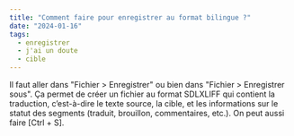 ```yaml
---
title: "Comment faire pour enregistrer au format bilingue ?"
date: "2024-01-16"
tags:
  - enregistrer
  - j'ai un doute
  - cible
---
```


Il faut aller dans "Fichier > Enregistrer" ou bien dans "Fichier > Enregistrer sous". Ça permet de créer un fichier au format SDLXLIFF qui contient la traduction, c’est-à-dire le texte source, la cible, et les informations sur le statut des segments (traduit, brouillon, commentaires, etc.). On peut aussi faire [Ctrl + S].

